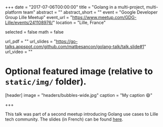 +++
date = "2017-07-06T00:00:00"
title = "Golang in a multi-project, multi-platform team"
abstract = ""
abstract_short = ""
event = "Google Developer Group Lille Meetup"
event_url = "https://www.meetup.com/GDG-Lille/events/241108976/"
location = "Lille, France"

selected = false
math = false

url_pdf = ""
url_slides = "https://go-talks.appspot.com/github.com/matbesancon/golang-talk/talk.slide#1"
url_video = ""

# Optional featured image (relative to `static/img/` folder).
[header]
image = "headers/bubbles-wide.jpg"
caption = "My caption :smile:"

+++

This talk was part of a second meetup introducing Golang use cases
to Lille tech community. The slides (in French) can be found
[here](https://go-talks.appspot.com/github.com/matbesancon/golang-talk/talk.slide#1).
